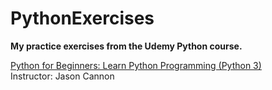 # PythonExercises
**My practice exercises from the Udemy Python course.**

[Python for Beginners: Learn Python Programming (Python 3)](https://intuit.udemy.com/course/python-programming-projects/learn/lecture/3993936#overview)  
Instructor: Jason Cannon
